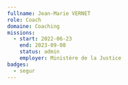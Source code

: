 ```yaml
---
fullname: Jean-Marie VERNET
role: Coach
domaine: Coaching
missions:
  - start: 2022-06-23
    end: 2023-09-08
    status: admin
    employer: Ministère de la Justice
badges:
  - segur
---
```



